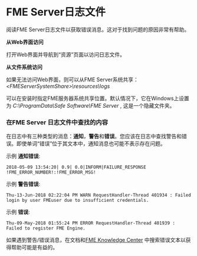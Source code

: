 # FME Server日志文件 #

阅读FME Server日志文件以获取错误消息。这对于找到问题的原因非常有帮助。

**从Web界面访问** 


打开Web界面并导航到“资源”页面以访问日志文件。

**从文件系统访问**

如果无法访问Web界面，则可以从FME Server系统共享： *<FMEServerSystemShare\>\resources\logs*

可以在安装时指定FME服务器系统共享位置。默认情况下，它在Windows上设置为 *C:\ProgramData\Safe Software\FME Server* , 这是一个隐藏文件夹。

### 在FME Server 日志文件中查找的内容 ###

在日志中有三种类型的消息：**通知**，**警告**和**错误**。您应该在日志中查找警告和错误。即使单词“错误”位于其文本中，通知消息也可能不表示存在问题。

示例 **通知错误**:

    2018-05-09 13:54:20| 0.9| 0.0|INFORM|FAILURE_RESPONSE !FME_ERROR_NUMBER!:!FME_ERROR_MSG!

示例 **警告错误**:

    Thu-13-Jun-2018 02:22:04 PM WARN RequestHandler-Thread 401934 : Failed login by user FMEuser due to insufficient credentials.

示例 **错误**:

    Thu-09-May-2018 01:55:24 PM ERROR RequestHandler-Thread 401939 : Failed to register FME Engine.

如果遇到警告/错误消息，在文档和[FME Knowledge Center](https://knowledge.safe.com) 中搜索错误文本以获得帮助可能是有益的。
